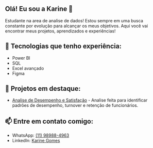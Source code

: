 ## Olá! Eu sou a Karine 👋

Estudante na area de analise de dados! Estou sempre em uma busca constante por evolução para alcançar os meus objetivos.
Aqui você vai encontrar meus projetos, aprendizados e experiências!

## 🌱 Tecnologias que tenho experiência:
- Power BI
- SQL
- Excel avançado
- Figma

## 📌 Projetos em destaque:
- [Analise de Desempenho e Satisfação](https://github.com/KarineGomesz/People-analytics) - Analise feita para identificar padrões de desempenho, turnover e retenção de funcionários.

## 📫 Entre em contato comigo:
- WhatsApp: [(11) 98988-4963](https://api.whatsapp.com/send/?phone=5511989884963&text&type=phone_number&app_absent=0)
- LinkedIn: [Karine Gomes](https://www.linkedin.com/in/karine-gomes-2001/)
